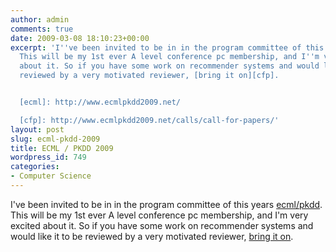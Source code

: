 ```yaml
---
author: admin
comments: true
date: 2009-03-08 18:10:23+00:00
excerpt: 'I''ve been invited to be in in the program committee of this years [ecml/pkdd][ecml].
  This will be my 1st ever A level conference pc membership, and I''m very excited
  about it. So if you have some work on recommender systems and would like it to be
  reviewed by a very motivated reviewer, [bring it on][cfp].


  [ecml]: http://www.ecmlpkdd2009.net/

  [cfp]: http://www.ecmlpkdd2009.net/calls/call-for-papers/'
layout: post
slug: ecml-pkdd-2009
title: ECML / PKDD 2009
wordpress_id: 749
categories:
- Computer Science
---
```


I've been invited to be in in the program committee of this years [ecml/pkdd][ecml]. This will be my 1st ever A level conference pc membership, and I'm very excited about it. So if you have some work on recommender systems and would like it to be reviewed by a very motivated reviewer, [bring it on][cfp].

[ecml]: http://www.ecmlpkdd2009.net/
[cfp]: http://www.ecmlpkdd2009.net/calls/call-for-papers/

